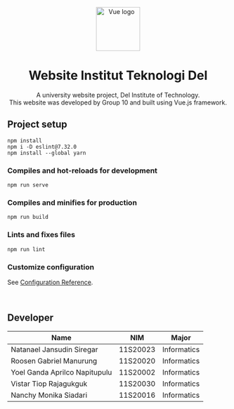 <p align="center"><a href="https://vuejs.org" target="_blank" rel="noopener noreferrer"><img width="100" src="https://vuejs.org/images/logo.png" alt="Vue logo"></a></p>
<h1 align="center">Website Institut Teknologi Del</h1>
<p align="center">A university website project, Del Institute of Technology.<br>This website was developed by Group 10 and built using Vue.js framework.</p>
 
## Project setup
```
npm install
npm i -D eslint@7.32.0
npm install --global yarn
```

### Compiles and hot-reloads for development
```
npm run serve
```

### Compiles and minifies for production
```
npm run build
```

### Lints and fixes files
```
npm run lint
```

### Customize configuration
See [Configuration Reference](https://cli.vuejs.org/config/).

<br>

## Developer

| Name | NIM | Major |
| --- | --- | --- |
| Natanael Jansudin Siregar | 11S20023 | Informatics |
| Roosen Gabriel Manurung | 11S20020 | Informatics |
| Yoel Ganda Aprilco Napitupulu | 11S20002 | Informatics |
| Vistar Tiop Rajagukguk | 11S20030 | Informatics |
| Nanchy Monika Siadari | 11S20016 | Informatics |
